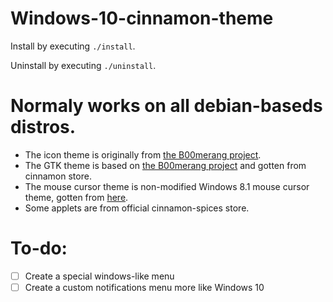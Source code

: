 # Windows-10-cinnamon-theme

Install by executing ```./install```.

Uninstall by executing ```./uninstall```.

# Normaly works on all debian-baseds distros.

- The icon theme is originally from [the B00merang project](https://github.com/B00merang-Artwork/Windows-10).
- The GTK theme is based on [the B00merang project](https://github.com/B00merang-Project/Windows-10) and gotten from cinnamon store.
- The mouse cursor theme is non-modified Windows 8.1 mouse cursor theme, gotten from [here](https://www.gnome-look.org/p/1084938/).
- Some applets are from official cinnamon-spices store.
# To-do:
- [ ] Create a special windows-like menu
- [ ] Create a custom notifications menu more like Windows 10
